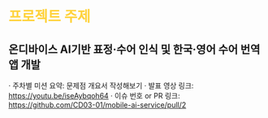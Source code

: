 # <span style="color:#ffd33d"> 프로젝트 주제 </span>
## 온디바이스 AI기반 표정·수어 인식 및 한국·영어 수어 번역 앱 개발

· 주차별 미션 요약: 문제점 개요서 작성해보기
· 발표 영상 링크: https://youtu.be/iseAybqoh64
· 이슈 번호 or PR 링크: https://github.com/CD03-01/mobile-ai-service/pull/2

